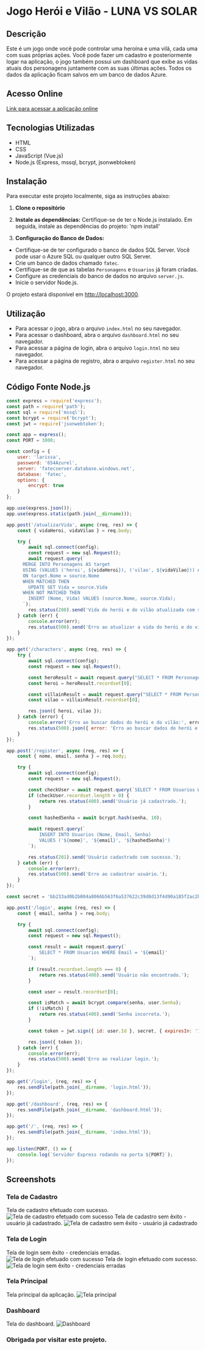 # Jogo Herói e Vilão - LUNA VS SOLAR

## Descrição

Este é um jogo onde você pode controlar uma heroína e uma vilã, cada uma com suas próprias ações. Você pode fazer um cadastro e posteriormente logar na aplicação, o jogo também possui um dashboard que exibe as vidas atuais dos personagens juntamente com as suas últimas ações. Todos os dados da aplicação ficam salvos em um banco de dados Azure.

## Acesso Online

[Link para acessar a aplicação online](https://seu-site.com)

## Tecnologias Utilizadas

- HTML
- CSS
- JavaScript (Vue.js)
- Node.js (Express, mssql, bcrypt, jsonwebtoken)

## Instalação

Para executar este projeto localmente, siga as instruções abaixo:

1. **Clone o repositório**

2. **Instale as dependências:**
Certifique-se de ter o Node.js instalado. Em seguida, instale as dependências do projeto:
'npm install'

3. **Configuração do Banco de Dados:**
- Certifique-se de ter configurado o banco de dados SQL Server. Você pode usar o Azure SQL ou qualquer outro SQL Server.
- Crie um banco de dados chamado `fatec`.
- Certifique-se de que as tabelas `Personagens` e `Usuarios` já foram criadas.
- Configure as credenciais do banco de dados no arquivo `server.js`.
- Inicie o servidor Node.js.

O projeto estará disponível em [http://localhost:3000](http://localhost:3000).

## Utilização

- Para acessar o jogo, abra o arquivo `index.html` no seu navegador.
- Para acessar o dashboard, abra o arquivo `dashboard.html` no seu navegador.
- Para acessar a página de login, abra o arquivo `login.html` no seu navegador.
- Para acessar a página de registro, abra o arquivo `register.html` no seu navegador.

## Código Fonte Node.js
```javascript
const express = require('express');
const path = require('path');
const sql = require('mssql');
const bcrypt = require('bcrypt');
const jwt = require('jsonwebtoken');

const app = express();
const PORT = 3000;

const config = {
    user: 'larissa',
    password: '654Azurel',
    server: 'fatecserver.database.windows.net',
    database: 'fatec',
    options: {
        encrypt: true
    }
};

app.use(express.json());
app.use(express.static(path.join(__dirname)));

app.post('/atualizarVida', async (req, res) => {
    const { vidaHeroi, vidaVilao } = req.body;

    try {
        await sql.connect(config);
        const request = new sql.Request();
        await request.query(`
      MERGE INTO Personagens AS target
      USING (VALUES ('heroi', ${vidaHeroi}), ('vilao', ${vidaVilao})) AS source (Nome, Vida)
      ON target.Nome = source.Nome
      WHEN MATCHED THEN
        UPDATE SET Vida = source.Vida
      WHEN NOT MATCHED THEN
        INSERT (Nome, Vida) VALUES (source.Nome, source.Vida);
      `);
        res.status(200).send('Vida do herói e do vilão atualizada com sucesso.');
    } catch (err) {
        console.error(err);
        res.status(500).send('Erro ao atualizar a vida do herói e do vilão.');
    }
});

app.get('/characters', async (req, res) => {
    try {
        await sql.connect(config);
        const request = new sql.Request();

        const heroResult = await request.query("SELECT * FROM Personagens WHERE Nome = 'heroi'");
        const heroi = heroResult.recordset[0];

        const villainResult = await request.query("SELECT * FROM Personagens WHERE Nome = 'vilao'");
        const vilao = villainResult.recordset[0];

        res.json({ heroi, vilao });
    } catch (error) {
        console.error('Erro ao buscar dados do herói e do vilão:', error);
        res.status(500).json({ error: 'Erro ao buscar dados do herói e do vilão.' });
    }
});

app.post('/register', async (req, res) => {
    const { nome, email, senha } = req.body;

    try {
        await sql.connect(config);
        const request = new sql.Request();

        const checkUser = await request.query(`SELECT * FROM Usuarios WHERE Email = '${email}'`);
        if (checkUser.recordset.length > 0) {
            return res.status(400).send('Usuário já cadastrado.');
        }

        const hashedSenha = await bcrypt.hash(senha, 10);

        await request.query(`
            INSERT INTO Usuarios (Nome, Email, Senha)
            VALUES ('${nome}', '${email}', '${hashedSenha}')
        `);

        res.status(201).send('Usuário cadastrado com sucesso.');
    } catch (err) {
        console.error(err);
        res.status(500).send('Erro ao cadastrar usuário.');
    }
});

const secret = 'bb233ad0b2b004a8066b563f6a537622c39d8d13f4d90a185f2ac2bbf4060b40';

app.post('/login', async (req, res) => {
    const { email, senha } = req.body;

    try {
        await sql.connect(config);
        const request = new sql.Request();

        const result = await request.query(`
            SELECT * FROM Usuarios WHERE Email = '${email}'
        `);

        if (result.recordset.length === 0) {
            return res.status(400).send('Usuário não encontrado.');
        }

        const user = result.recordset[0];

        const isMatch = await bcrypt.compare(senha, user.Senha);
        if (!isMatch) {
            return res.status(400).send('Senha incorreta.');
        }

        const token = jwt.sign({ id: user.Id }, secret, { expiresIn: '1h' });

        res.json({ token });
    } catch (err) {
        console.error(err);
        res.status(500).send('Erro ao realizar login.');
    }
});

app.get('/login', (req, res) => {
    res.sendFile(path.join(__dirname, 'login.html'));
});

app.get('/dashboard', (req, res) => {
    res.sendFile(path.join(__dirname, 'dashboard.html'));
});

app.get('/', (req, res) => {
    res.sendFile(path.join(__dirname, 'index.html'));
});

app.listen(PORT, () => {
    console.log(`Servidor Express rodando na porta ${PORT}`);
});
```
## Screenshots

### Tela de Cadastro
Tela de cadastro efetuado com sucesso.
![Tela de cadastro efetuado com sucesso](https://github.com/LarissaCoutinhoo/provafinalbdr/blob/main/IMG/cadastro1.png)
Tela de cadastro sem êxito - usuário já cadastrado.
![Tela de cadastro sem êxito - usuário já cadastrado](https://github.com/LarissaCoutinhoo/provafinalbdr/blob/main/IMG/cadastro2.png)

### Tela de Login
Tela de login sem êxito - credenciais erradas.
![Tela de login efetuado com sucesso](https://github.com/LarissaCoutinhoo/provafinalbdr/blob/main/IMG/login1.png)
Tela de login efetuado com sucesso.
![Tela de login sem êxito - credenciais erradas](https://github.com/LarissaCoutinhoo/provafinalbdr/blob/main/IMG/login2.png)

### Tela Principal
Tela principal da aplicação.
![Tela principal](https://github.com/LarissaCoutinhoo/provafinalbdr/blob/main/IMG/jogo.png)

### Dashboard
Tela do dashboard.
![Dashboard](https://github.com/LarissaCoutinhoo/provafinalbdr/blob/main/IMG/dashboard.png)

### Obrigada por visitar este projeto.
